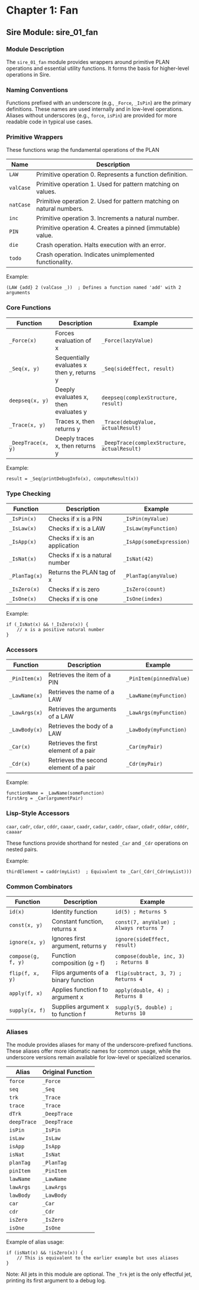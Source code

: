 # Chapter 1: Fan

## Sire Module: sire\_01\_fan

### Module Description

The `sire_01_fan` module provides wrappers around primitive PLAN operations and essential utility functions. It forms the basis for higher-level operations in Sire.

### Naming Conventions

Functions prefixed with an underscore (e.g., `_Force`, `_IsPin`) are the primary definitions. These names are used internally and in low-level operations. Aliases without underscores (e.g., `force`, `isPin`) are provided for more readable code in typical use cases.

### Primitive Wrappers

These functions wrap the fundamental operations of the PLAN

| Name      | Description                                                          |
| --------- | -------------------------------------------------------------------- |
| `LAW`     | Primitive operation 0. Represents a function definition.             |
| `valCase` | Primitive operation 1. Used for pattern matching on values.          |
| `natCase` | Primitive operation 2. Used for pattern matching on natural numbers. |
| `inc`     | Primitive operation 3. Increments a natural number.                  |
| `PIN`     | Primitive operation 4. Creates a pinned (immutable) value.           |
| `die`     | Crash operation. Halts execution with an error.                      |
| `todo`    | Crash operation. Indicates unimplemented functionality.              |

Example:

```sire
(LAW {add} 2 (valCase _))  ; Defines a function named 'add' with 2 arguments
```

### Core Functions

| Function           | Description                                | Example                                      |
| ------------------ | ------------------------------------------ | -------------------------------------------- |
| `_Force(x)`        | Forces evaluation of x                     | `_Force(lazyValue)`                          |
| `_Seq(x, y)`       | Sequentially evaluates x then y, returns y | `_Seq(sideEffect, result)`                   |
| `deepseq(x, y)`    | Deeply evaluates x, then evaluates y       | `deepseq(complexStructure, result)`          |
| `_Trace(x, y)`     | Traces x, then returns y                   | `_Trace(debugValue, actualResult)`           |
| `_DeepTrace(x, y)` | Deeply traces x, then returns y            | `_DeepTrace(complexStructure, actualResult)` |

Example:

```sire
result = _Seq(printDebugInfo(x), computeResult(x))
```

### Type Checking

| Function      | Description                     | Example                  |
| ------------- | ------------------------------- | ------------------------ |
| `_IsPin(x)`   | Checks if x is a PIN            | `_IsPin(myValue)`        |
| `_IsLaw(x)`   | Checks if x is a LAW            | `_IsLaw(myFunction)`     |
| `_IsApp(x)`   | Checks if x is an application   | `_IsApp(someExpression)` |
| `_IsNat(x)`   | Checks if x is a natural number | `_IsNat(42)`             |
| `_PlanTag(x)` | Returns the PLAN tag of x       | `_PlanTag(anyValue)`     |
| `_IsZero(x)`  | Checks if x is zero             | `_IsZero(count)`         |
| `_IsOne(x)`   | Checks if x is one              | `_IsOne(index)`          |

Example:

```sire
if (_IsNat(x) && !_IsZero(x)) {
    // x is a positive natural number
}
```

### Accessors

| Function      | Description                            | Example                 |
| ------------- | -------------------------------------- | ----------------------- |
| `_PinItem(x)` | Retrieves the item of a PIN            | `_PinItem(pinnedValue)` |
| `_LawName(x)` | Retrieves the name of a LAW            | `_LawName(myFunction)`  |
| `_LawArgs(x)` | Retrieves the arguments of a LAW       | `_LawArgs(myFunction)`  |
| `_LawBody(x)` | Retrieves the body of a LAW            | `_LawBody(myFunction)`  |
| `_Car(x)`     | Retrieves the first element of a pair  | `_Car(myPair)`          |
| `_Cdr(x)`     | Retrieves the second element of a pair | `_Cdr(myPair)`          |

Example:

```sire
functionName = _LawName(someFunction)
firstArg = _Car(argumentPair)
```

### Lisp-Style Accessors

`caar`, `cadr`, `cdar`, `cddr`, `caaar`, `caadr`, `cadar`, `caddr`, `cdaar`, `cdadr`, `cddar`, `cdddr`, `caaaar`

These functions provide shorthand for nested `_Car` and `_Cdr` operations on nested pairs.

Example:

```sire
thirdElement = caddr(myList)  ; Equivalent to _Car(_Cdr(_Cdr(myList)))
```

### Common Combinators

| Function           | Description                          | Example                                 |
| ------------------ | ------------------------------------ | --------------------------------------- |
| `id(x)`            | Identity function                    | `id(5) ; Returns 5`                     |
| `const(x, y)`      | Constant function, returns x         | `const(7, anyValue) ; Always returns 7` |
| `ignore(x, y)`     | Ignores first argument, returns y    | `ignore(sideEffect, result)`            |
| `compose(g, f, y)` | Function composition (g ∘ f)         | `compose(double, inc, 3) ; Returns 8`   |
| `flip(f, x, y)`    | Flips arguments of a binary function | `flip(subtract, 3, 7) ; Returns 4`      |
| `apply(f, x)`      | Applies function f to argument x     | `apply(double, 4) ; Returns 8`          |
| `supply(x, f)`     | Supplies argument x to function f    | `supply(5, double) ; Returns 10`        |

### Aliases

The module provides aliases for many of the underscore-prefixed functions. These aliases offer more idiomatic names for common usage, while the underscore versions remain available for low-level or specialized scenarios.

| Alias       | Original Function |
| ----------- | ----------------- |
| `force`     | `_Force`          |
| `seq`       | `_Seq`            |
| `trk`       | `_Trace`          |
| `trace`     | `_Trace`          |
| `dTrk`      | `_DeepTrace`      |
| `deepTrace` | `_DeepTrace`      |
| `isPin`     | `_IsPin`          |
| `isLaw`     | `_IsLaw`          |
| `isApp`     | `_IsApp`          |
| `isNat`     | `_IsNat`          |
| `planTag`   | `_PlanTag`        |
| `pinItem`   | `_PinItem`        |
| `lawName`   | `_LawName`        |
| `lawArgs`   | `_LawArgs`        |
| `lawBody`   | `_LawBody`        |
| `car`       | `_Car`            |
| `cdr`       | `_Cdr`            |
| `isZero`    | `_IsZero`         |
| `isOne`     | `_IsOne`          |

Example of alias usage:

```sire
if (isNat(x) && !isZero(x)) {
    // This is equivalent to the earlier example but uses aliases
}
```

Note: All jets in this module are optional. The `_Trk` jet is the only effectful jet, printing its first argument to a debug log.
